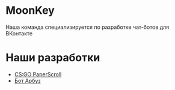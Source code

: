 # MoonKey
Наша команда специализируется по разработке чат-ботов для ВКонтакте

# Наши разработки
* [CS:GO PaperScroll](https://vk.com/club187158191)
* [Бот Арбуз](https://vk.com/club197442264)
